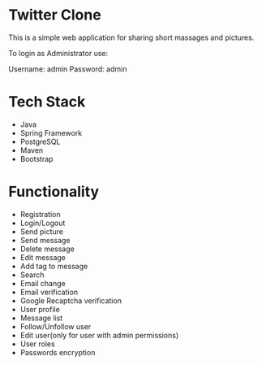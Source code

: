 
# Twitter Clone

This is a simple web application for sharing short massages and pictures.

To login as Administrator use:

Username: admin
Password: admin

# Tech Stack
* Java
* Spring Framework
* PostgreSQL
* Maven
* Bootstrap

# Functionality
* Registration
* Login/Logout
* Send picture
* Send message
* Delete message
* Edit message
* Add tag to message
* Search
* Email change
* Email verification
* Google Recaptcha verification
* User profile
* Message list
* Follow/Unfollow user
* Edit user(only for user with admin permissions)
* User roles
* Passwords encryption

